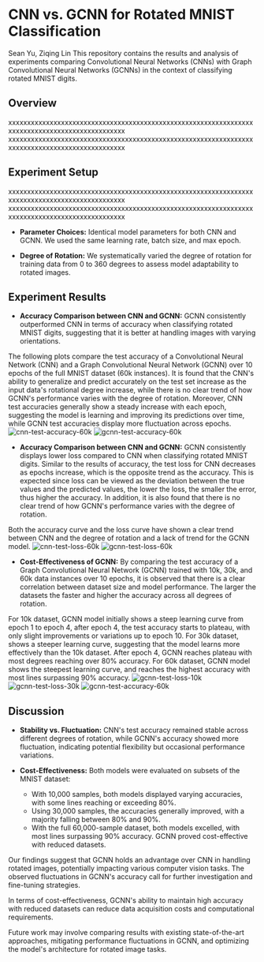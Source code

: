 # CNN vs. GCNN for Rotated MNIST Classification
Sean Yu, Ziqing Lin
This repository contains the results and analysis of experiments comparing Convolutional Neural Networks (CNNs) with Graph Convolutional Neural Networks (GCNNs) in the context of classifying rotated MNIST digits.
## Overview
xxxxxxxxxxxxxxxxxxxxxxxxxxxxxxxxxxxxxxxxxxxxxxxxxxxxxxxxxxxxxxxxxxxxxxxxxxxxxxxxxxxxxxxxxxxxxxxx
xxxxxxxxxxxxxxxxxxxxxxxxxxxxxxxxxxxxxxxxxxxxxxxxxxxxxxxxxxxxxxxxxxxxxxxxxxxxxxxxxxxxxxxxxxxxxxxx
## Experiment Setup
xxxxxxxxxxxxxxxxxxxxxxxxxxxxxxxxxxxxxxxxxxxxxxxxxxxxxxxxxxxxxxxxxxxxxxxxxxxxxxxxxxxxxxxxxxxxxxxx
xxxxxxxxxxxxxxxxxxxxxxxxxxxxxxxxxxxxxxxxxxxxxxxxxxxxxxxxxxxxxxxxxxxxxxxxxxxxxxxxxxxxxxxxxxxxxxxx
- **Parameter Choices:** Identical model parameters for both CNN and GCNN. We used the same learning rate, batch size, and max epoch.

- **Degree of Rotation:** We systematically varied the degree of rotation for training data from 0 to 360 degrees to assess model adaptability to rotated images.


## Experiment Results

- **Accuracy Comparison between CNN and GCNN:** GCNN consistently outperformed CNN in terms of accuracy when classifying rotated MNIST digits, suggesting that it is better at handling images with varying orientations.

The following plots compare the test accuracy of a Convolutional Neural Network (CNN) and a Graph Convolutional Neural Network (GCNN) over 10 epochs of the full MNIST dataset (60k instances). It is found that the CNN's ability to generalize and predict accurately on the test set increase as the input data's rotational degree increase, while there is no clear trend of how GCNN's performance varies with the degree of rotation. Moreover, CNN test accuracies generally show a steady increase with each epoch,  suggesting the model is learning and improving its predictions over time, while GCNN test accuracies display more fluctuation across epochs. 
![cnn-test-accuracy-60k](https://github.com/janeyziqinglin/equivariant_neural_network/assets/105125897/4d30b121-7331-4320-a1ff-37ebbec80e20)
![gcnn-test-accuracy-60k](https://github.com/janeyziqinglin/equivariant_neural_network/assets/105125897/5afd8234-44fe-4aea-ae95-06f223db8c1c)

- **Accuracy Comparison between CNN and GCNN:** GCNN consistently displays lower loss compared to CNN when classifying rotated MNIST digits. Similar to the results of accuracy, the test loss for CNN decreases as epochs increase, which is the opposite trend as the accuracy. This is expected since loss can be viewed as the deviation between the true values and the predicted values, the lower the loss, the smaller the error, thus higher the accuracy. In addition, it is also found that there is no clear trend of how GCNN's performance varies with the degree of rotation.

Both the accuracy curve and the loss curve have shown a clear trend between CNN and the degree of rotation and a lack of trend for the GCNN model. 
![cnn-test-loss-60k](https://github.com/janeyziqinglin/equivariant_neural_network/assets/105125897/1ddb34aa-8d74-4cb2-9aab-ff01cf0f8bc8)
![gcnn-test-loss-60k](https://github.com/janeyziqinglin/equivariant_neural_network/assets/105125897/ca0f8c32-6bc7-4040-be5c-6d09bcf247da)


- **Cost-Effectiveness of GCNN:**  By comparing the test accuracy of a Graph Convolutional Neural Network (GCNN) trained with 10k, 30k, and 60k data instances over 10 epochs, it is observed that there is a clear correlation between dataset size and model performance. The larger the datasets the faster and higher the accuracy across all degrees of rotation.

For 10k dataset, GCNN model initially shows a steep learning curve from epoch 1 to epoch 4, after epoch 4, the test accuracy starts to plateau, with only slight improvements or variations up to epoch 10.
For 30k dataset, shows a steeper learning curve, suggesting that the model learns more effectively than the 10k dataset. After epoch 4, GCNN reaches plateau with most degrees reaching over 80% accuracy.
For 60k dataset,  GCNN model shows the steepest learning curve, and reaches the highest accuracy with most lines surpassing 90% accuracy.
![gcnn-test-loss-10k](https://github.com/janeyziqinglin/equivariant_neural_network/assets/105125897/f8e990f5-28cf-464f-8ce3-2d5355df4e1f)
![gcnn-test-loss-30k](https://github.com/janeyziqinglin/equivariant_neural_network/assets/105125897/c18aad63-7416-41ef-a179-3f5800157c2a)
![gcnn-test-accuracy-60k](https://github.com/janeyziqinglin/equivariant_neural_network/assets/105125897/011bdd00-28b0-4547-b970-27f032456ff0)


## Discussion
- **Stability vs. Fluctuation:** CNN's test accuracy remained stable across different degrees of rotation, while GCNN's accuracy showed more fluctuation, indicating potential flexibility but occasional performance variations.

- **Cost-Effectiveness:** Both models were evaluated on subsets of the MNIST dataset:
  - With 10,000 samples, both models displayed varying accuracies, with some lines reaching or exceeding 80%.
  - Using 30,000 samples, the accuracies generally improved, with a majority falling between 80% and 90%.
  - With the full 60,000-sample dataset, both models excelled, with most lines surpassing 90% accuracy. GCNN proved cost-effective with reduced datasets.
    
Our findings suggest that GCNN holds an advantage over CNN in handling rotated images, potentially impacting various computer vision tasks. The observed fluctuations in GCNN's accuracy call for further investigation and fine-tuning strategies.

In terms of cost-effectiveness, GCNN's ability to maintain high accuracy with reduced datasets can reduce data acquisition costs and computational requirements.

Future work may involve comparing results with existing state-of-the-art approaches, mitigating performance fluctuations in GCNN, and optimizing the model's architecture for rotated image tasks.



